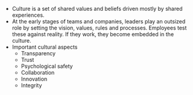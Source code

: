 * Culture is a set of shared values and beliefs driven mostly by shared experiences. 
* At the early stages of teams and companies, leaders play an outsized role by setting the vision, values, rules and processes. Employees test these against reality. If they work, they become embedded in the culture.
* Important cultural aspects
    * Transparency
    * Trust
    * Psychological safety
    * Collaboration
    * Innovation
    * Integrity